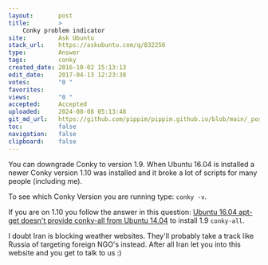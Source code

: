 ```yaml
---
layout:       post
title:        >
    Conky problem indicator
site:         Ask Ubuntu
stack_url:    https://askubuntu.com/q/832256
type:         Answer
tags:         conky
created_date: 2016-10-02 15:13:13
edit_date:    2017-04-13 12:23:38
votes:        "0 "
favorites:    
views:        "0 "
accepted:     Accepted
uploaded:     2024-08-08 05:13:48
git_md_url:   https://github.com/pippim/pippim.github.io/blob/main/_posts/2016/2016-10-02-Conky-problem-indicator.md
toc:          false
navigation:   false
clipboard:    false
---
```


You can downgrade Conky to version 1.9. When Ubuntu 16.04 is installed a newer Conky version 1.10 was installed and it broke a lot of scripts for many people (including me).

To see which Conky Version you are running type: `conky -v`.

If you are on 1.10 you follow the answer in this question: [Ubuntu 16.04 apt-get doesn&#39;t provide conky-all from Ubuntu 14.04][1] to install 1.9 `conky-all`.

I doubt Iran is blocking weather websites. They'll probably take a track like Russia of targeting foreign NGO's instead. After all Iran let you into this website and you get to talk to us :)

  [1]: https://askubuntu.com/questions/824617/ubuntu-16-04-apt-get-doesnt-provide-conky-all-from-ubuntu-14-04
